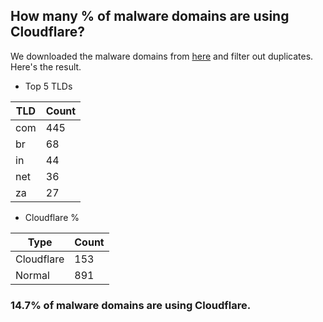 ## How many % of malware domains are using Cloudflare?


We downloaded the malware domains from [here](https://urlhaus.abuse.ch) and filter out duplicates.
Here's the result.


[//]: # (start replacement)


- Top 5 TLDs

| TLD | Count |
| --- | --- |
| com | 445 |
| br | 68 |
| in | 44 |
| net | 36 |
| za | 27 |


- Cloudflare %

| Type | Count |
| --- | --- |
| Cloudflare | 153 |
| Normal | 891 |


### 14.7% of malware domains are using Cloudflare.